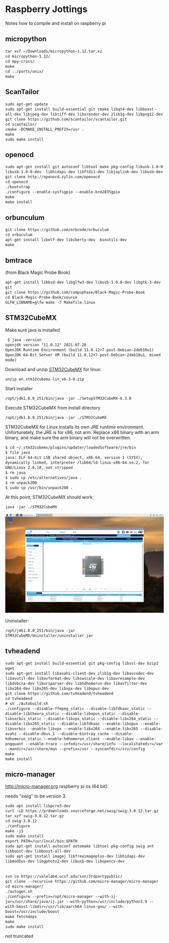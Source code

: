 # Raspberry Jottings
Notes how to compile and install on raspberry pi
## micropython
	tar xvf ~/Downloads/micropython-1.12.tar.xz
	cd micropython-1.12/
	cd mpy-cross/
	make
	cd ../ports/unix/
	make
	
## ScanTailor
	sudo apt-get update
	sudo apt-get install build-essential git cmake libqt4-dev libboost-all-dev libjpeg-dev libtiff-dev libxrender-dev zlib1g-dev libpng12-dev 
	git clone https://github.com/scantailor/scantailor.git
	cd scantailor/
	cmake -DCMAKE_INSTALL_PREFIX=/usr .
	make
	sudo make install

## openocd
	sudo apt-get install git autoconf libtool make pkg-config libusb-1.0-0 libusb-1.0-0-dev  libhidapi-dev libftdi1-dev libjaylink-dev libusb-dev
	git clone http://openocd.zylin.com/openocd
	cd openocd
	./bootstrap
	./configure --enable-sysfsgpio --enable-bcm2835gpio
	make
	make install
	
## orbunculum

```
git clone https://github.com/orbcode/orbuculum
cd orbuculum
apt-get install libelf-dev libiberty-dev  binutils-dev
make 
```	

## bmtrace

(from Black Magic Probe Book)

```
apt-get install libbsd-dev libglfw3-dev libusb-1.0.0-dev libgtk-3-dev git
git clone https://github.com/compuphase/Black-Magic-Probe-Book
cd Black-Magic-Probe-Book/source
GLFW_LIBNAME=glfw make -f Makefile.linux
```

## STM32CubeMX

Make sure java is installed
```
 $ java -version 
openjdk version "11.0.12" 2021-07-20
OpenJDK Runtime Environment (build 11.0.12+7-post-Debian-2deb10u1)
OpenJDK 64-Bit Server VM (build 11.0.12+7-post-Debian-2deb10u1, mixed mode)

```
Download and unzip [STM32CubeMX](https://www.st.com/en/development-tools/stm32cubemx.html) for linux:
```
unzip en.stm32cubemx-lin_v6-3-0.zip
```
Start installer
```
/opt/jdk1.8.0_251/bin/java -jar ./SetupSTM32CubeMX-6.3.0
```
Execute STM32CubeMX from install directory
```
/opt/jdk1.8.0_251/bin/java -jar ./STM32CubeMX
```
STM32CubeMX for Linux installs its own JRE runtime environment. Unfortunately, the JRE is for x86, not arm. Replace x86 binary with an arm binary, and make sure the arm binary will not be overwritten.
```
$ cd ~/.stm32cubemx/plugins/updater/loadedSoftware/jre/bin
$ file java
java: ELF 64-bit LSB shared object, x86-64, version 1 (SYSV), dynamically linked, interpreter /lib64/ld-linux-x86-64.so.2, for GNU/Linux 2.6.18, not stripped
$ rm java
$ sudo cp /etc/alternatives/java .
$ rm unpack200
$ sudo cp /usr/bin/unpack200 .
```
At this point, STM32CubeMX should work:
```
java -jar ./STM32CubeMX
```
![screenshot](cubemx.png)

Uninstaller:
```
/opt/jdk1.8.0_251/bin/java -jar STM32CubeMX/Uninstaller/uninstaller.jar
```

## tvheadend

```
sudo apt-get install build-essential git pkg-config libssl-dev bzip2 wget
sudo apt-get install libavahi-client-dev zlib1g-dev libavcodec-dev libavutil-dev libavformat-dev libswscale-dev libavresample-dev libdvbcsa-dev liburiparser-dev libhdhomerun-dev libavfilter-dev libx264-dev libx265-dev libvpx-dev libopus-dev
git clone https://github.com/tvheadend/tvheadend
cd tvheadend
# sh ./Autobuild.sh
./configure --disable-ffmpeg_static --disable-libfdkaac_static --disable-libtheora_static --disable-libopus_static --disable-libvorbis_static --disable-libvpx_static --disable-libx264_static --disable-libx265_static --disable-libfdkaac --enable-libopus --enable-libvorbis --enable-libvpx --enable-libx264 --enable-libx265 --disable-avahi --disable-dbus_1 --disable-bintray_cache --disable-hdhomerun_static --enable-hdhomerun_client --enable-libav --enable-pngquant --enable-trace --infodir=/usr/share/info --localstatedir=/var --mandir=/usr/share/man --prefix=/usr --sysconfdir=/srv/config
make
make install
```

## micro-manager

http://micro-manager.org
raspberry pi os (64 bit):

needs "swig" to be version 3.

```
sudo apt install libpcre3-dev
curl -LO https://prdownloads.sourceforge.net/swig/swig-3.0.12.tar.gz
tar xzf swig-3.0.12.tar.gz
cd swig-3.0.12
./configure
make -j3
sudo make install
export PATH=/usr/local/bin:$PATH
sudo apt-get install autoconf automake libtool pkg-config swig ant libboost-dev libboost-all-dev 
sudo apt-get install imagej libfreeimageplus-dev libhidapi-dev libmodbus-dev libgphoto2-dev libusb-dev libopencv-dev


svn co https://valelab4.ucsf.edu/svn/3rdpartypublic/
git clone --recursive https://github.com/micro-manager/micro-manager
cd micro-manager/
./autogen.sh
./configure --prefix=/opt/micro-manager --with-ij-jar=/usr/share/java/ij.jar --with-python=/usr/include/python3.9 --with-boost-libdir=/usr/lib/aarch64-linux-gnu/ --with-boost=/usr/include/boost
make fetchdeps
make
sudo make install
```

not truncated

